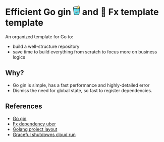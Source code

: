 # Efficient Go gin <img width="22px" src="https://raw.githubusercontent.com/gin-gonic/logo/master/color.png"> and :unicorn: Fx template template

An organized template for Go to:
- build a well-structure repository
- save time to build everything from scratch to focus more on business logics

## Why?
- Go gin is simple, has a fast performance and highly-detailed error
- Dismiss the need for global state, so fast to register dependencies.

## References
- [Go gin](https://github.com/gin-gonic/gin)
- [Fx dependency uber](https://github.com/uber-go/fx/blob/master/README.md)
- [Golang project layout](https://github.com/golang-standards/project-layout)
- [Graceful shutdowns cloud run](https://cloud.google.com/blog/topics/developers-practitioners/graceful-shutdowns-cloud-run-deep-dive)